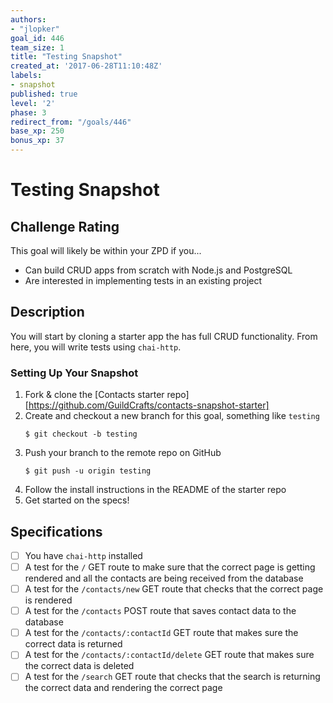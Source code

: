 ```yaml
---
authors:
- "jlopker"
goal_id: 446
team_size: 1
title: "Testing Snapshot"
created_at: '2017-06-28T11:10:48Z'
labels:
- snapshot
published: true
level: '2'
phase: 3
redirect_from: "/goals/446"
base_xp: 250
bonus_xp: 37
---
```


# Testing Snapshot

## Challenge Rating

This goal will likely be within your ZPD if you...

- Can build CRUD apps from scratch with Node.js and PostgreSQL
- Are interested in implementing tests in an existing project

## Description

You will start by cloning a starter app the has full CRUD functionality. From here, you will write tests using `chai-http`.

### Setting Up Your Snapshot

1. Fork & clone the [Contacts starter repo][https://github.com/GuildCrafts/contacts-snapshot-starter]
1. Create and checkout a new branch for this goal, something like `testing`
    ```
    $ git checkout -b testing
    ```
1. Push your branch to the remote repo on GitHub
    ```
    $ git push -u origin testing
    ```
1. Follow the install instructions in the README of the starter repo
1. Get started on the specs!

## Specifications

- [ ] You have `chai-http` installed
- [ ] A test for the `/` GET route to make sure that the correct page is getting rendered and all the contacts are being received from the database
- [ ] A test for the `/contacts/new` GET route that checks that the correct page is rendered
- [ ] A test for the `/contacts` POST route that saves contact data to the database
- [ ] A test for the `/contacts/:contactId` GET route that makes sure the correct data is returned
- [ ] A test for the `/contacts/:contactId/delete` GET route that makes sure the correct data is deleted
- [ ] A test for the `/search` GET route that checks that the search is returning the correct data and rendering the correct page
